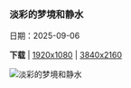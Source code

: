### 淡彩的梦境和静水

日期：2025-09-06

**下载**  |  [1920x1080](https://cn.bing.com/th?id=OHR.BlueGdansk_ZH-CN3328928509_1920x1080.jpg)  |  [3840x2160](https://cn.bing.com/th?id=OHR.BlueGdansk_ZH-CN3328928509_UHD.jpg)

![淡彩的梦境和静水](https://cn.bing.com/th?id=OHR.BlueGdansk_ZH-CN3328928509_1920x1080.jpg "位于莫特拉瓦河河畔的格但斯克市，波兰 (© Oscar Dominguez/TANDEM Stills + Motion)")

